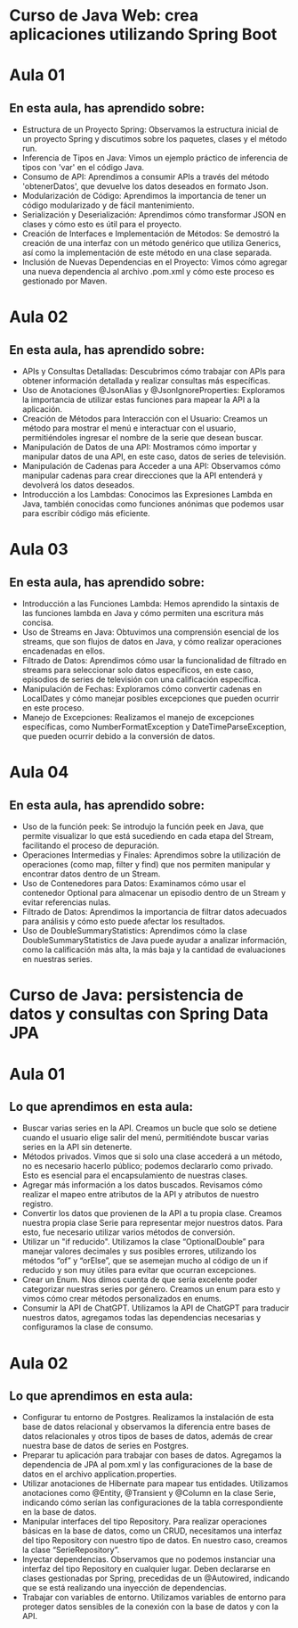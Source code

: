 # Curso de Java Web: crea aplicaciones utilizando Spring Boot

# Aula 01

## En esta aula, has aprendido sobre:

- Estructura de un Proyecto Spring: Observamos la estructura inicial de un proyecto Spring y discutimos sobre los paquetes, clases y el método run.
- Inferencia de Tipos en Java: Vimos un ejemplo práctico de inferencia de tipos con 'var' en el código Java.
- Consumo de API: Aprendimos a consumir APIs a través del método 'obtenerDatos', que devuelve los datos deseados en formato Json.
- Modularización de Código: Aprendimos la importancia de tener un código modularizado y de fácil mantenimiento.
- Serialización y Deserialización: Aprendimos cómo transformar JSON en clases y cómo esto es útil para el proyecto.
- Creación de Interfaces e Implementación de Métodos: Se demostró la creación de una interfaz con un método genérico que utiliza Generics, así como la implementación de este método en una clase separada.
- Inclusión de Nuevas Dependencias en el Proyecto: Vimos cómo agregar una nueva dependencia al archivo .pom.xml y cómo este proceso es gestionado por Maven.

# Aula 02

## En esta aula, has aprendido sobre:

- APIs y Consultas Detalladas: Descubrimos cómo trabajar con APIs para obtener información detallada y realizar consultas más específicas.
- Uso de Anotaciones @JsonAlias y @JsonIgnoreProperties: Exploramos la importancia de utilizar estas funciones para mapear la API a la aplicación.
- Creación de Métodos para Interacción con el Usuario: Creamos un método para mostrar el menú e interactuar con el usuario, permitiéndoles ingresar el nombre de la serie que desean buscar.
- Manipulación de Datos de una API: Mostramos cómo importar y manipular datos de una API, en este caso, datos de series de televisión.
- Manipulación de Cadenas para Acceder a una API: Observamos cómo manipular cadenas para crear direcciones que la API entenderá y devolverá los datos deseados.
- Introducción a los Lambdas: Conocimos las Expresiones Lambda en Java, también conocidas como funciones anónimas que podemos usar para escribir código más eficiente.

# Aula 03

## En esta aula, has aprendido sobre:

- Introducción a las Funciones Lambda: Hemos aprendido la sintaxis de las funciones lambda en Java y cómo permiten una escritura más concisa.
- Uso de Streams en Java: Obtuvimos una comprensión esencial de los streams, que son flujos de datos en Java, y cómo realizar operaciones encadenadas en ellos.
- Filtrado de Datos: Aprendimos cómo usar la funcionalidad de filtrado en streams para seleccionar solo datos específicos, en este caso, episodios de series de televisión con una calificación específica.
- Manipulación de Fechas: Exploramos cómo convertir cadenas en LocalDates y cómo manejar posibles excepciones que pueden ocurrir en este proceso.
- Manejo de Excepciones: Realizamos el manejo de excepciones específicas, como NumberFormatException y DateTimeParseException, que pueden ocurrir debido a la conversión de datos.

# Aula 04

## En esta aula, has aprendido sobre:

- Uso de la función peek: Se introdujo la función peek en Java, que permite visualizar lo que está sucediendo en cada etapa del Stream, facilitando el proceso de depuración.
- Operaciones Intermedias y Finales: Aprendimos sobre la utilización de operaciones (como map, filter y find) que nos permiten manipular y encontrar datos dentro de un Stream.
- Uso de Contenedores para Datos: Examinamos cómo usar el contenedor Optional para almacenar un episodio dentro de un Stream y evitar referencias nulas.
- Filtrado de Datos: Aprendimos la importancia de filtrar datos adecuados para análisis y cómo esto puede afectar los resultados.
- Uso de DoubleSummaryStatistics: Aprendimos cómo la clase DoubleSummaryStatistics de Java puede ayudar a analizar información, como la calificación más alta, la más baja y la cantidad de evaluaciones en nuestras series.

# Curso de Java: persistencia de datos y consultas con Spring Data JPA

# Aula 01

## Lo que aprendimos en esta aula:

- Buscar varias series en la API. Creamos un bucle que solo se detiene cuando el usuario elige salir del menú, permitiéndote buscar varias series en la API sin detenerte.
- Métodos privados. Vimos que si solo una clase accederá a un método, no es necesario hacerlo público; podemos declararlo como privado. Esto es esencial para el encapsulamiento de nuestras clases.
- Agregar más información a los datos buscados. Revisamos cómo realizar el mapeo entre atributos de la API y atributos de nuestro registro.
- Convertir los datos que provienen de la API a tu propia clase. Creamos nuestra propia clase Serie para representar mejor nuestros datos. Para esto, fue necesario utilizar varios métodos de conversión.
- Utilizar un "if reducido". Utilizamos la clase “OptionalDouble” para manejar valores decimales y sus posibles errores, utilizando los métodos “of” y “orElse”, que se asemejan mucho al código de un if reducido y son muy útiles para evitar que ocurran excepciones.
- Crear un Enum. Nos dimos cuenta de que sería excelente poder categorizar nuestras series por género. Creamos un enum para esto y vimos cómo crear métodos personalizados en enums.
- Consumir la API de ChatGPT. Utilizamos la API de ChatGPT para traducir nuestros datos, agregamos todas las dependencias necesarias y configuramos la clase de consumo.

# Aula 02

## Lo que aprendimos en esta aula:

- Configurar tu entorno de Postgres. Realizamos la instalación de esta base de datos relacional y observamos la diferencia entre bases de datos relacionales y otros tipos de bases de datos, además de crear nuestra base de datos de series en Postgres.
- Preparar tu aplicación para trabajar con bases de datos. Agregamos la dependencia de JPA al pom.xml y las configuraciones de la base de datos en el archivo application.properties.
- Utilizar anotaciones de Hibernate para mapear tus entidades. Utilizamos anotaciones como @Entity, @Transient y @Column en la clase Serie, indicando cómo serían las configuraciones de la tabla correspondiente en la base de datos.
- Manipular interfaces del tipo Repository. Para realizar operaciones básicas en la base de datos, como un CRUD, necesitamos una interfaz del tipo Repository con nuestro tipo de datos. En nuestro caso, creamos la clase “SerieRepository”.
- Inyectar dependencias. Observamos que no podemos instanciar una interfaz del tipo Repository en cualquier lugar. Deben declararse en clases gestionadas por Spring, precedidas de un @Autowired, indicando que se está realizando una inyección de dependencias.
- Trabajar con variables de entorno. Utilizamos variables de entorno para proteger datos sensibles de la conexión con la base de datos y con la API.